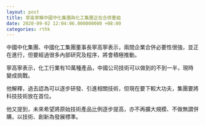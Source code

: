 ```yaml
---
layout: post
title: 寧高寧稱中國中化集團與化工集團正在合併重組
date: 2020-09-02 12:04:06.000000000 +08:00
categories: rthk
---
```


中國中化集團、中國化工集團董事長寧高寧表示，兩間企業合併必要性很強，並正在進行，但要經過很多內部研究及程序，將會積極推動。

寧高寧表示，化工行業有10萬種產品，中國公司技術可以做到的不到一半，現時變成挑戰。

他解釋，過去認為可以逐步研發、引進相關技術，但現在要下較大功夫，集團要將科技技術放在首位。

他又提到，未來希望將原始技術產品比例逐步提高，亦不再擴大規模、不做無謂併購，以技術、創新為發展標準。
